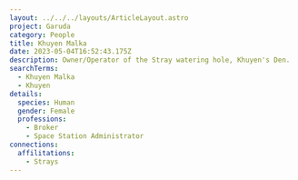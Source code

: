 ```yaml
---
layout: ../../../layouts/ArticleLayout.astro
project: Garuda
category: People
title: Khuyen Malka
date: 2023-05-04T16:52:43.175Z
description: Owner/Operator of the Stray watering hole, Khuyen's Den.
searchTerms:
  - Khuyen Malka
  - Khuyen
details:
  species: Human
  gender: Female
  professions:
    - Broker
    - Space Station Administrator
connections:
  affilitations:
    - Strays
---
```

